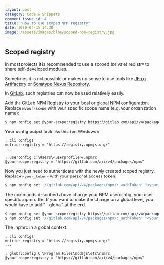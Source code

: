 ```yaml
---
layout: post
category: Code & Snippets
comment_issue_id: 4
title: "How to use scoped NPM registry"
date: 2020-04-15 14:30
image: /assets/images/blog/scoped-npm-registry.jpg
---
```


## Scoped registry

In most projects it is recommended to use a [scoped](https://docs.npmjs.com/misc/scope) (private) registry to share self-developed modules.

Sometimes it is not possible or makes no sense to use tools like [JFrog Artifactory](https://jfrog.com/artifactory/) or [Sonatype Nexus Repository](https://www.sonatype.com/nexus-repository-oss).

In [GitLab](https://docs.gitlab.com/ee/user/packages/npm_registry/), such registries can now be used relatively easily. 

Add the GitLab NPM Registry to your local or global NPM configuration. Replace `@your-scope` with your specific scope name (e.g. your organization name):

```bash
$ npm config set @your-scope:registry https://gitlab.com/api/v4/packages/npm/
```

Your config output look like this (on Windows):

```text
; cli configs
metrics-registry = "https://registry.npmjs.org/"
...

; userconfig C:\Users\<userprofile>\.npmrc
@your-scope:registry = "https://gitlab.com/api/v4/packages/npm/"
```

Now you just need to authenticate with the newly created scoped registry. Replace `<your_token>` with your personal access token:

```bash
$ npm config set '//gitlab.com/api/v4/packages/npm/:_authToken' "<your_token>"
```

The commands described above change your NPM userconfig, your user specific .npmrc file. If you want to make the change on a global level, you would have to add "--global" at the end.

```bash
$ npm config set @your-scope:registry https://gitlab.com/api/v4/packages/npm/ --global
$ npm config set '//gitlab.com/api/v4/packages/npm/:_authToken' "<your_token>" --global
```

The .npmrc in a global context:

```text
; cli configs
metrics-registry = "https://registry.npmjs.org/"
...

; globalconfig C:\Program Files\nodejs\etc\npmrc
@your-scope:registry = "https://gitlab.com/api/v4/packages/npm/"
```


